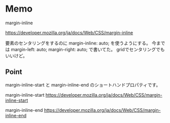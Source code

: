 # Memo

margin-inline

https://developer.mozilla.org/ja/docs/Web/CSS/margin-inline

要素のセンタリングをするのに margin-inline: auto; を使うようにする。
今までは margin-left: auto; margin-right: auto; で書いてた。
gridでセンタリングでもいいけど。

## Point

margin-inline-start と margin-inline-end のショートハンドプロパティです。

margin-inline-start
https://developer.mozilla.org/ja/docs/Web/CSS/margin-inline-start

margin-inline-end
https://developer.mozilla.org/ja/docs/Web/CSS/margin-inline-end
